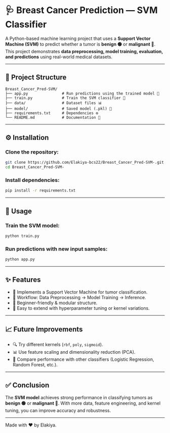# 🩺 Breast Cancer Prediction — SVM Classifier

A Python-based machine learning project that uses a **Support Vector Machine (SVM)** to predict whether a tumor is **benign 🟢** or **malignant 🔴**.
This project demonstrates **data preprocessing, model training, evaluation, and predictions** using real-world medical datasets.

---

## 📂 Project Structure

```
Breast_Cancer_Pred-SVM/
├── app.py               # Run predictions using the trained model 🚀
├── train.py             # Train the SVM classifier 🧠
├── data/                # Dataset files 📊
├── model/               # Saved model (.pkl) 💾
├── requirements.txt     # Dependencies ⚙️
└── README.md            # Documentation 📖
```

---

## ⚙️ Installation

### Clone the repository:

```bash
git clone https://github.com/Elakiya-bcs22/Breast_Cancer_Pred-SVM-.git
cd Breast_Cancer_Pred-SVM-
```

### Install dependencies:

```bash
pip install -r requirements.txt
```

---

## 🚀 Usage

### Train the SVM model:

```bash
python train.py
```

### Run predictions with new input samples:

```bash
python app.py
```

---

## ✨ Features

* 🧠 Implements a Support Vector Machine for tumor classification.
* 🔄 Workflow: Data Preprocessing → Model Training → Inference.
* 📘 Beginner-friendly & modular structure.
* 🔧 Easy to extend with hyperparameter tuning or kernel variations.

---

## 📈 Future Improvements

* 🔍 Try different kernels (`rbf`, `poly`, `sigmoid`).
* 📊 Use feature scaling and dimensionality reduction (PCA).
* 🧪 Compare performance with other classifiers (Logistic Regression, Random Forest, etc.).

---

## ✅ Conclusion

The **SVM model** achieves strong performance in classifying tumors as **benign 🟢** or **malignant 🔴**.
With more data, feature engineering, and kernel tuning, you can improve accuracy and robustness.

---

Made with ❤️ by Elakiya.
